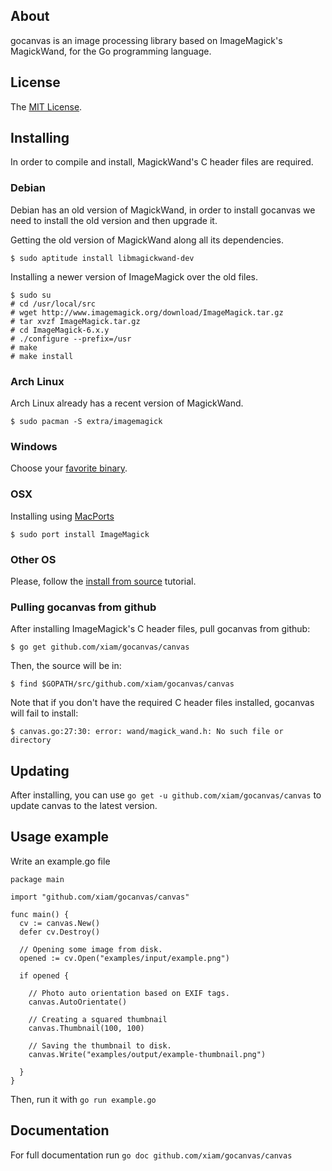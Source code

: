## About

gocanvas is an image processing library based on ImageMagick's MagickWand, for the Go programming language.

## License

The [MIT License](https://github.com/xiam/gocanvas/blob/master/LICENSE).

## Installing

In order to compile and install, MagickWand's C header files are required.

### Debian

Debian has an old version of MagickWand, in order to install gocanvas we need to install the old version and then upgrade it.

Getting the old version of MagickWand along all its dependencies.

    $ sudo aptitude install libmagickwand-dev

Installing a newer version of ImageMagick over the old files.

    $ sudo su
    # cd /usr/local/src
    # wget http://www.imagemagick.org/download/ImageMagick.tar.gz 
    # tar xvzf ImageMagick.tar.gz
    # cd ImageMagick-6.x.y
    # ./configure --prefix=/usr
    # make
    # make install

### Arch Linux

Arch Linux already has a recent version of MagickWand.

    $ sudo pacman -S extra/imagemagick

### Windows

Choose your [favorite binary](http://imagemagick.com/script/binary-releases.php#windows).

### OSX

Installing using [MacPorts](http://www.macports.org/)

    $ sudo port install ImageMagick

### Other OS

Please, follow the [install from source](http://imagemagick.com/script/install-source.php?ImageMagick=9uv1bcgofrv21mhftmlk4v1465) tutorial.

### Pulling gocanvas from github

After installing ImageMagick's C header files, pull gocanvas from github:

    $ go get github.com/xiam/gocanvas/canvas

Then, the source will be in:

    $ find $GOPATH/src/github.com/xiam/gocanvas/canvas

Note that if you don't have the required C header files installed, gocanvas will fail to install:

    $ canvas.go:27:30: error: wand/magick_wand.h: No such file or directory

## Updating

After installing, you can use `go get -u github.com/xiam/gocanvas/canvas` to update canvas to the latest version.

## Usage example

Write an example.go file
 
    package main

    import "github.com/xiam/gocanvas/canvas"

    func main() {
      cv := canvas.New()
      defer cv.Destroy()

      // Opening some image from disk.
      opened := cv.Open("examples/input/example.png")

      if opened {

        // Photo auto orientation based on EXIF tags.
        canvas.AutoOrientate()

        // Creating a squared thumbnail
        canvas.Thumbnail(100, 100)

        // Saving the thumbnail to disk.
        canvas.Write("examples/output/example-thumbnail.png")

      }
    }

Then, run it with `go run example.go`

## Documentation

For full documentation run `go doc github.com/xiam/gocanvas/canvas`
